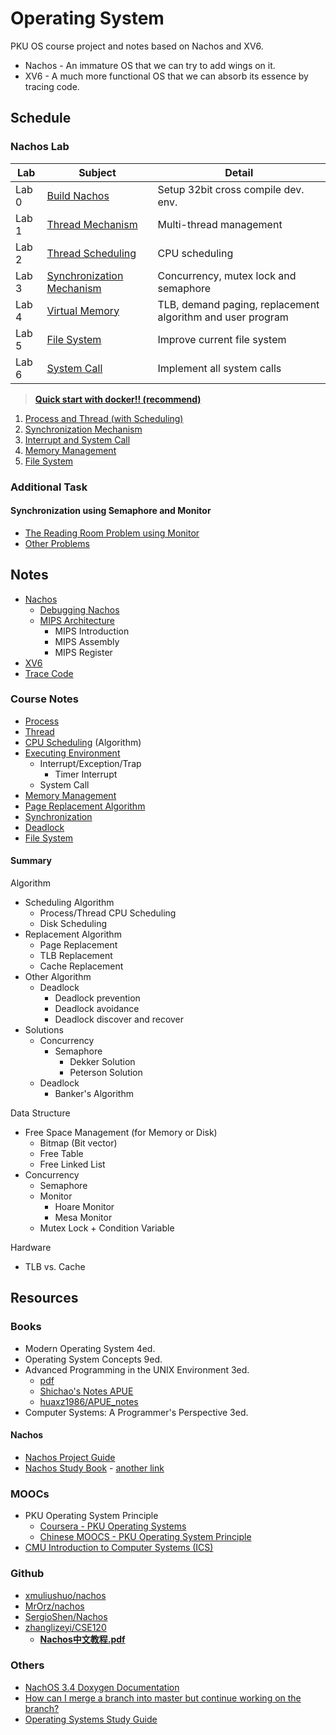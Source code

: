 # Operating System

PKU OS course project and notes based on Nachos and XV6.

* Nachos - An immature OS that we can try to add wings on it.
* XV6 - A much more functional OS that we can absorb its essence by tracing code.

## Schedule

### Nachos Lab

| Lab   | Subject                                                                  | Detail                                                     |
| ----- | ------------------------------------------------------------------------ | ---------------------------------------------------------- |
| Lab 0 | [Build Nachos](Lab/Lab0_BuildNachos)                                     | Setup 32bit cross compile dev. env.                        |
| Lab 1 | [Thread Mechanism](Lab/Lab1_ThreadMechanism/README.md)                   | Multi-thread management                                    |
| Lab 2 | [Thread Scheduling](Lab/Lab2_ThreadScheduling/README.md)                 | CPU scheduling                                             |
| Lab 3 | [Synchronization Mechanism](Lab/Lab3_SynchronizationMechanism/README.md) | Concurrency, mutex lock and semaphore                      |
| Lab 4 | [Virtual Memory](Lab/Lab4_VirtualMemory/README.md)                       | TLB, demand paging, replacement algorithm and user program |
| Lab 5 | [File System](Lab/Lab5_FileSystem/README.md)                             | Improve current file system                                |
| Lab 6 | [System Call](Lab/Lab6_SystemCall/README.md)                             | Implement all system calls                                 |

> [**Quick start with docker!! (recommend)**](Lab/Lab0_BuildNachos/DevEnvironment.md#Use-Docker-with-32bit-image)


1. [Process and Thread (with Scheduling)](Notes/XV6/XV6ProcessThread.md)
2. [Synchronization Mechanism](Notes/XV6/XV6Synchronization.md)
3. [Interrupt and System Call](Notes/XV6/XV6InterruptSyscall.md)
4. [Memory Management](Notes/XV6/XV6Memory.md)
5. [File System](Notes/XV6/XV6FileSystem.md)

### Additional Task

#### Synchronization using Semaphore and Monitor

* [The Reading Room Problem using Monitor](Practice/Synchronization/ClassicalProblem/ReadingRoomMonitor.md)
* [Other Problems](Practice/Synchronization/ClassicalProblem/OtherProblems.md)

## Notes

* [Nachos](Notes/Nachos/Nachos.md)
  * [Debugging Nachos](Notes/Nachos/Nachos.md#Debugging-Nachos)
  * [MIPS Architecture](Notes/Nachos/MIPS.md)
    * MIPS Introduction
    * MIPS Assembly
    * MIPS Register
* [XV6](Notes/XV6/XV6.md)
* [Trace Code](Notes/TraceCode.md)

### Course Notes

* [Process](Notes/CourseNote/Process.md)
* [Thread](Notes/CourseNote/Thread.md)
* [CPU Scheduling](Notes/CourseNote/CPUScheduling.md) (Algorithm)
* [Executing Environment](Notes/CourseNote/ExecutingEnvironment.md)
  * Interrupt/Exception/Trap
    * Timer Interrupt
  * System Call
* [Memory Management](Notes/CourseNote/MemoryManagement.md)
* [Page Replacement Algorithm](Notes/CourseNote/PageReplacementAlgo.md)
* [Synchronization](Notes/CourseNote/Synchronization.md)
* [Deadlock](Notes/CourseNote/Deadlock.md)
* [File System](Notes/CourseNote/FileSystem.md)

#### Summary

Algorithm

* Scheduling Algorithm
  * Process/Thread CPU Scheduling
  * Disk Scheduling
* Replacement Algorithm
  * Page Replacement
  * TLB Replacement
  * Cache Replacement
* Other Algorithm
  * Deadlock
    * Deadlock prevention
    * Deadlock avoidance
    * Deadlock discover and recover
* Solutions
  * Concurrency
    * Semaphore
      * Dekker Solution
      * Peterson Solution
  * Deadlock
    * Banker's Algorithm

Data Structure

* Free Space Management (for Memory or Disk)
  * Bitmap (Bit vector)
  * Free Table
  * Free Linked List
* Concurrency
  * Semaphore
  * Monitor
    * Hoare Monitor
    * Mesa Monitor
  * Mutex Lock + Condition Variable

Hardware

* TLB vs. Cache

## Resources

### Books

* Modern Operating System 4ed.
* Operating System Concepts 9ed.
* Advanced Programming in the UNIX Environment 3ed.
  * [pdf](http://www.codeman.net/wp-content/uploads/2014/04/APUE-3rd.pdf)
  * [Shichao's Notes APUE](https://notes.shichao.io/apue/)
  * [huaxz1986/APUE_notes](https://github.com/huaxz1986/APUE_notes)
* Computer Systems: A Programmer's Perspective 3ed.

#### Nachos

* [Nachos Project Guide](https://cs.nyu.edu/courses/spring05/V22.0202-001/nachos-labs.pdf)
* [Nachos Study Book](https://www.scribd.com/document/40080586/Nachos-Study-Book) - [another link](https://kupdf.net/download/nachos-study-book_58c3e7c6dc0d604853339028_pdf)

### MOOCs

* PKU Operating System Principle
  * [Coursera - PKU Operating Systems](https://www.coursera.org/learn/os-pku)
  * [Chinese MOOCS - PKU Operating System Principle](http://www.chinesemooc.org/mooc/4747)
* [CMU Introduction to Computer Systems (ICS)](https://www.cs.cmu.edu/~213/)

### Github

* [xmuliushuo/nachos](https://github.com/xmuliushuo/nachos)
* [MrOrz/nachos](https://github.com/MrOrz/nachos)
* [SergioShen/Nachos](https://github.com/SergioShen/nachos)
* [zhanglizeyi/CSE120](https://github.com/zhanglizeyi/CSE120)
  * [**Nachos中文教程.pdf**](https://github.com/zhanglizeyi/CSE120/blob/master/Nachos%E4%B8%AD%E6%96%87%E6%95%99%E7%A8%8B.pdf)

### Others

* [NachOS 3.4 Doxygen Documentation](https://web.ics.purdue.edu/~cs354/Nachos/index.html)
* [How can I merge a branch into master but continue working on the branch?](https://stackoverflow.com/questions/26024586/how-can-i-merge-a-branch-into-master-but-continue-working-on-the-branch)
* [Operating Systems Study Guide](http://faculty.salina.k-state.edu/tim/ossg/index.html)
